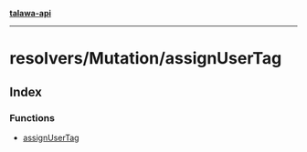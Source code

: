 [**talawa-api**](../../../README.md)

***

# resolvers/Mutation/assignUserTag

## Index

### Functions

- [assignUserTag](functions/assignUserTag.md)
